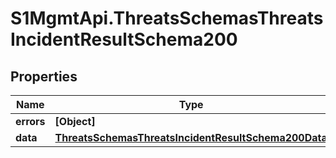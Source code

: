 # S1MgmtApi.ThreatsSchemasThreatsIncidentResultSchema200

## Properties
Name | Type | Description | Notes
------------ | ------------- | ------------- | -------------
**errors** | **[Object]** | Errors | [optional] 
**data** | [**ThreatsSchemasThreatsIncidentResultSchema200Data**](ThreatsSchemasThreatsIncidentResultSchema200Data.md) |  | [optional] 


